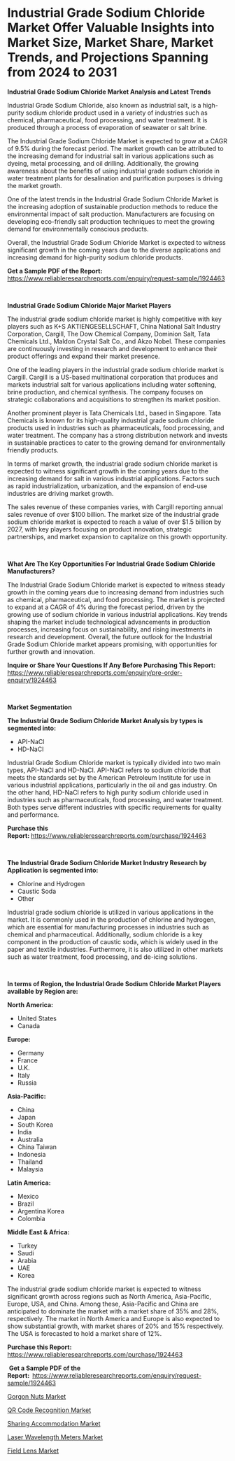 <p><h1>Industrial Grade Sodium Chloride Market Offer Valuable Insights into Market Size, Market Share, Market Trends, and Projections Spanning from 2024 to 2031</h1></p><p><strong>Industrial Grade Sodium Chloride Market Analysis and Latest Trends</strong></p>
<p><p>Industrial Grade Sodium Chloride, also known as industrial salt, is a high-purity sodium chloride product used in a variety of industries such as chemical, pharmaceutical, food processing, and water treatment. It is produced through a process of evaporation of seawater or salt brine.</p><p>The Industrial Grade Sodium Chloride Market is expected to grow at a CAGR of 9.5% during the forecast period. The market growth can be attributed to the increasing demand for industrial salt in various applications such as dyeing, metal processing, and oil drilling. Additionally, the growing awareness about the benefits of using industrial grade sodium chloride in water treatment plants for desalination and purification purposes is driving the market growth.</p><p>One of the latest trends in the Industrial Grade Sodium Chloride Market is the increasing adoption of sustainable production methods to reduce the environmental impact of salt production. Manufacturers are focusing on developing eco-friendly salt production techniques to meet the growing demand for environmentally conscious products.</p><p>Overall, the Industrial Grade Sodium Chloride Market is expected to witness significant growth in the coming years due to the diverse applications and increasing demand for high-purity sodium chloride products.</p></p>
<p><strong>Get a Sample PDF of the Report:&nbsp;</strong> <a href="https://www.reliableresearchreports.com/enquiry/request-sample/1924463">https://www.reliableresearchreports.com/enquiry/request-sample/1924463</a></p>
<p>&nbsp;</p>
<p><strong>Industrial Grade Sodium Chloride Major Market Players</strong></p>
<p><p>The industrial grade sodium chloride market is highly competitive with key players such as K+S AKTIENGESELLSCHAFT, China National Salt Industry Corporation, Cargill, The Dow Chemical Company, Dominion Salt, Tata Chemicals Ltd., Maldon Crystal Salt Co., and Akzo Nobel. These companies are continuously investing in research and development to enhance their product offerings and expand their market presence.</p><p>One of the leading players in the industrial grade sodium chloride market is Cargill. Cargill is a US-based multinational corporation that produces and markets industrial salt for various applications including water softening, brine production, and chemical synthesis. The company focuses on strategic collaborations and acquisitions to strengthen its market position. </p><p>Another prominent player is Tata Chemicals Ltd., based in Singapore. Tata Chemicals is known for its high-quality industrial grade sodium chloride products used in industries such as pharmaceuticals, food processing, and water treatment. The company has a strong distribution network and invests in sustainable practices to cater to the growing demand for environmentally friendly products.</p><p>In terms of market growth, the industrial grade sodium chloride market is expected to witness significant growth in the coming years due to the increasing demand for salt in various industrial applications. Factors such as rapid industrialization, urbanization, and the expansion of end-use industries are driving market growth.</p><p>The sales revenue of these companies varies, with Cargill reporting annual sales revenue of over $100 billion. The market size of the industrial grade sodium chloride market is expected to reach a value of over $1.5 billion by 2027, with key players focusing on product innovation, strategic partnerships, and market expansion to capitalize on this growth opportunity.</p></p>
<p>&nbsp;</p>
<p><strong>What Are The Key Opportunities For Industrial Grade Sodium Chloride Manufacturers?</strong></p>
<p><p>The Industrial Grade Sodium Chloride market is expected to witness steady growth in the coming years due to increasing demand from industries such as chemical, pharmaceutical, and food processing. The market is projected to expand at a CAGR of 4% during the forecast period, driven by the growing use of sodium chloride in various industrial applications. Key trends shaping the market include technological advancements in production processes, increasing focus on sustainability, and rising investments in research and development. Overall, the future outlook for the Industrial Grade Sodium Chloride market appears promising, with opportunities for further growth and innovation.</p></p>
<p><strong>Inquire or Share Your Questions If Any Before Purchasing This Report:</strong> <a href="https://www.reliableresearchreports.com/enquiry/pre-order-enquiry/1924463">https://www.reliableresearchreports.com/enquiry/pre-order-enquiry/1924463</a></p>
<p>&nbsp;</p>
<p><strong>Market Segmentation</strong></p>
<p><strong>The Industrial Grade Sodium Chloride Market Analysis by types is segmented into:</strong></p>
<p><ul><li>API-NaCl</li><li>HD-NaCl</li></ul></p>
<p><p>Industrial Grade Sodium Chloride market is typically divided into two main types, API-NaCl and HD-NaCl. API-NaCl refers to sodium chloride that meets the standards set by the American Petroleum Institute for use in various industrial applications, particularly in the oil and gas industry. On the other hand, HD-NaCl refers to high purity sodium chloride used in industries such as pharmaceuticals, food processing, and water treatment. Both types serve different industries with specific requirements for quality and performance.</p></p>
<p><strong>Purchase this Report:&nbsp;</strong><a href="https://www.reliableresearchreports.com/purchase/1924463">https://www.reliableresearchreports.com/purchase/1924463</a></p>
<p>&nbsp;</p>
<p><strong>The Industrial Grade Sodium Chloride Market Industry Research by Application is segmented into:</strong></p>
<p><ul><li>Chlorine and Hydrogen</li><li>Caustic Soda</li><li>Other</li></ul></p>
<p><p>Industrial grade sodium chloride is utilized in various applications in the market. It is commonly used in the production of chlorine and hydrogen, which are essential for manufacturing processes in industries such as chemical and pharmaceutical. Additionally, sodium chloride is a key component in the production of caustic soda, which is widely used in the paper and textile industries. Furthermore, it is also utilized in other markets such as water treatment, food processing, and de-icing solutions.</p></p>
<p>&nbsp;</p>
<p><strong>In terms of Region, the Industrial Grade Sodium Chloride Market Players available by Region are:</strong></p>
<p>
    <p> <strong> North America: </strong>
        <ul>
            <li>United States</li>
            <li>Canada</li>
        </ul>
        </p> 
    <p> <strong> Europe: </strong>
        <ul>
            <li>Germany</li>
            <li>France</li>
            <li>U.K.</li>
            <li>Italy</li>
            <li>Russia</li>
        </ul>
        </p> 
    <p> <strong> Asia-Pacific: </strong>
        <ul>
            <li>China</li>
            <li>Japan</li>
            <li>South Korea</li>
            <li>India</li>
            <li>Australia</li>
            <li>China Taiwan</li>
            <li>Indonesia</li>
            <li>Thailand</li>
            <li>Malaysia</li>
        </ul>
        </p> 
    <p> <strong> Latin America: </strong>
        <ul>
            <li>Mexico</li>
            <li>Brazil</li>
            <li>Argentina Korea</li>
            <li>Colombia</li>
        </ul>
        </p> 
    <p> <strong> Middle East & Africa: </strong>
        <ul>
            <li>Turkey</li>
            <li>Saudi</li>
            <li>Arabia</li>
            <li>UAE</li>
            <li>Korea</li>
        </ul>
    </p>
    </p>
<p><p>The industrial grade sodium chloride market is expected to witness significant growth across regions such as North America, Asia-Pacific, Europe, USA, and China. Among these, Asia-Pacific and China are anticipated to dominate the market with a market share of 35% and 28%, respectively. The market in North America and Europe is also expected to show substantial growth, with market shares of 20% and 15% respectively. The USA is forecasted to hold a market share of 12%.</p></p>
<p><strong>Purchase this Report: </strong><a href="https://www.reliableresearchreports.com/purchase/1924463">https://www.reliableresearchreports.com/purchase/1924463</a></p>
<p>&nbsp;<strong>Get a Sample PDF of the Report:&nbsp;&nbsp;</strong><a href="https://www.reliableresearchreports.com/enquiry/request-sample/1924463">https://www.reliableresearchreports.com/enquiry/request-sample/1924463</a></p>
<p><strong></strong></p>
<p><p><a href="https://github.com/nancykennedykellievqfqt2/Market-Research-Report-List-1/blob/main/gorgon-nuts-market.md">Gorgon Nuts Market</a></p><p><a href="https://zircon-bluebell-299.notion.site/QR-Code-Recognition-Market-Share-Market-New-Trends-Analysis-Report-By-Type-By-Application-By-End-fd6fe5aef94c492585207f46b7add9c8">QR Code Recognition Market</a></p><p><a href="https://natural-crush-b99.notion.site/Global-Sharing-Accommodation-Market-Size-and-Market-Trends-Insights-and-Projections-from-2024-to-20-212eebb90fd744e2a195d711a234134c">Sharing Accommodation Market</a></p><p><a href="https://view.publitas.com/reportprime-1/laser-wavelength-meters-market-dynamics-2024-2031-also-about-its-market-trends-projections-and-opportunities/">Laser Wavelength Meters Market</a></p><p><a href="https://view.publitas.com/reportprime-1/field-lens-market-size-and-growth-market-segmentation-regional-and-country-breakdowns-and-market-trends-for-period-from-2024-2031/">Field Lens Market</a></p></p>